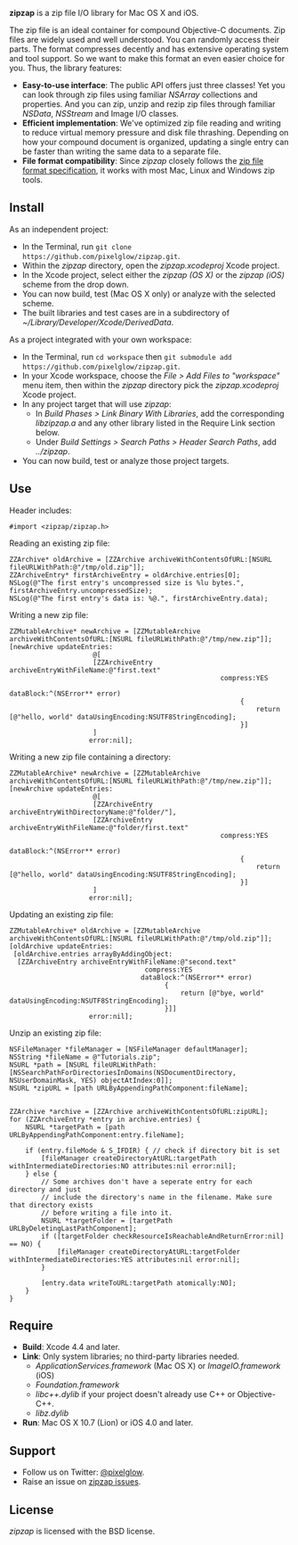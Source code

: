 **zipzap** is a zip file I/O library for Mac OS X and iOS.

The zip file is an ideal container for compound Objective-C documents. Zip files are widely used and well understood. You can randomly access their parts. The format compresses decently and has extensive operating system and tool support. So we want to make this format an even easier choice for you. Thus, the library features:

* **Easy-to-use interface**: The public API offers just three classes! Yet you can look through zip files using familiar *NSArray* collections and properties. And you can zip, unzip and rezip zip files through familiar *NSData*, *NSStream* and Image I/O classes.
* **Efficient implementation**: We've optimized zip file reading and writing to reduce virtual memory pressure and disk file thrashing. Depending on how your compound document is organized, updating a single entry can be faster than writing the same data to a separate file.
* **File format compatibility**: Since *zipzap* closely follows the [zip file format specification](http://www.pkware.com/documents/casestudies/APPNOTE.TXT), it works with most Mac, Linux and Windows zip tools.

Install
-------

As an independent project:

* In the Terminal, run `git clone https://github.com/pixelglow/zipzap.git`.
* Within the *zipzap* directory, open the *zipzap.xcodeproj* Xcode project.
* In the Xcode project, select either the *zipzap (OS X)* or the *zipzap (iOS)* scheme from the drop down.
* You can now build, test (Mac OS X only) or analyze with the selected scheme.
* The built libraries and test cases are in a subdirectory of *~/Library/Developer/Xcode/DerivedData*.

As a project integrated with your own workspace:

* In the Terminal, run `cd workspace` then `git submodule add https://github.com/pixelglow/zipzap.git`.
* In your Xcode workspace, choose the *File > Add Files to "workspace"* menu item, then within the *zipzap* directory pick the *zipzap.xcodeproj* Xcode project.
* In any project target that will use *zipzap*:
  * In *Build Phases > Link Binary With Libraries*, add the corresponding *libzipzap.a* and any other library listed in the Require Link section below.
  * Under *Build Settings > Search Paths > Header Search Paths*, add *../zipzap*.
* You can now build, test or analyze those project targets.

Use
---

Header includes:

	#import <zipzap/zipzap.h>
	
Reading an existing zip file:

	ZZArchive* oldArchive = [ZZArchive archiveWithContentsOfURL:[NSURL fileURLWithPath:@"/tmp/old.zip"]];
	ZZArchiveEntry* firstArchiveEntry = oldArchive.entries[0];
	NSLog(@"The first entry's uncompressed size is %lu bytes.", firstArchiveEntry.uncompressedSize);
	NSLog(@"The first entry's data is: %@.", firstArchiveEntry.data);
	
Writing a new zip file:

	ZZMutableArchive* newArchive = [ZZMutableArchive archiveWithContentsOfURL:[NSURL fileURLWithPath:@"/tmp/new.zip"]];
	[newArchive updateEntries:
						 @[
						 [ZZArchiveEntry archiveEntryWithFileName:@"first.text"
														 compress:YES
														dataBlock:^(NSError** error)
															  {
																  return [@"hello, world" dataUsingEncoding:NSUTF8StringEncoding];
															  }]
						 ]
					    error:nil];

Writing a new zip file containing a directory:

	ZZMutableArchive* newArchive = [ZZMutableArchive archiveWithContentsOfURL:[NSURL fileURLWithPath:@"/tmp/new.zip"]];
	[newArchive updateEntries:
						 @[
						 [ZZArchiveEntry archiveEntryWithDirectoryName:@"folder/"],
						 [ZZArchiveEntry archiveEntryWithFileName:@"folder/first.text"
														 compress:YES
														dataBlock:^(NSError** error)
															  {
																  return [@"hello, world" dataUsingEncoding:NSUTF8StringEncoding];
															  }]
						 ]
						error:nil];

Updating an existing zip file:

	ZZMutableArchive* oldArchive = [ZZMutableArchive archiveWithContentsOfURL:[NSURL fileURLWithPath:@"/tmp/old.zip"]];
	[oldArchive updateEntries:
	 [oldArchive.entries arrayByAddingObject:
	  [ZZArchiveEntry archiveEntryWithFileName:@"second.text"
									  compress:YES
									 dataBlock:^(NSError** error)
										   {
											   return [@"bye, world" dataUsingEncoding:NSUTF8StringEncoding];
										   }]]
						error:nil];

Unzip an existing zip file:

    NSFileManager *fileManager = [NSFileManager defaultManager];
    NSString *fileName = @"Tutorials.zip";
    NSURL *path = [NSURL fileURLWithPath:[NSSearchPathForDirectoriesInDomains(NSDocumentDirectory, NSUserDomainMask, YES) objectAtIndex:0]];
    NSURL *zipURL = [path URLByAppendingPathComponent:fileName];
    
    
    ZZArchive *archive = [ZZArchive archiveWithContentsOfURL:zipURL];
    for (ZZArchiveEntry *entry in archive.entries) {
        NSURL *targetPath = [path URLByAppendingPathComponent:entry.fileName];
        
        if (entry.fileMode & S_IFDIR) { // check if directory bit is set
            [fileManager createDirectoryAtURL:targetPath withIntermediateDirectories:NO attributes:nil error:nil];
        } else {
            // Some archives don't have a seperate entry for each directory and just
            // include the directory's name in the filename. Make sure that directory exists
            // before writing a file into it.
            NSURL *targetFolder = [targetPath URLByDeletingLastPathComponent];
            if ([targetFolder checkResourceIsReachableAndReturnError:nil] == NO) {
                [fileManager createDirectoryAtURL:targetFolder withIntermediateDirectories:YES attributes:nil error:nil];
            }
            
            [entry.data writeToURL:targetPath atomically:NO];
        }
    }

Require
-------

* **Build**: Xcode 4.4 and later.
* **Link**: Only system libraries; no third-party libraries needed.
  * *ApplicationServices.framework* (Mac OS X) or *ImageIO.framework* (iOS)
  * *Foundation.framework*
  * *libc++.dylib* if your project doesn't already use C++ or Objective-C++.
  * *libz.dylib*
* **Run**: Mac OS X 10.7 (Lion) or iOS 4.0 and later.

Support
-------

* Follow us on Twitter: [@pixelglow](http://twitter.com/pixelglow).
* Raise an issue on [zipzap issues](https://github.com/pixelglow/zipzap/issues).

License
-------

*zipzap* is licensed with the BSD license.
